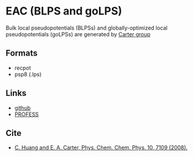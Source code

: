 # EAC (BLPS and goLPS)

Bulk local pseudopotentials (BLPSs) and globally-optimized local pseudopotentials (goLPSs) are generated by [Carter group](https://carter.princeton.edu)

## Formats

 - recpot
 - psp8 (.lps)

## Links

 - [github](https://github.com/EACcodes/local-pseudopotentials)
 - [PROFESS](https://github.com/EACcodes/PROFESS)

## Cite

 - [C. Huang and E. A. Carter, Phys. Chem. Chem. Phys. 10, 7109 (2008).](https://doi.org/10.1039/b810407g)

